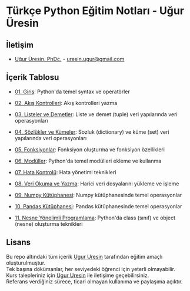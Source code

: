 # Türkçe Python Eğitim Notları - Uğur Üresin

## İletişim
* [Uğur Üresin, PhDc.](https://github.com/ugururesin) - [uresin.ugur@gmail.com](mailto:uresin.ugur@gmail.com)

## İçerik Tablosu

* [01. Giriş](https://github.com/ugururesin/Turkce-Python-Egitimi/blob/main/Python_TR_01_Giris.ipynb): Python'da temel syntax ve operatörler  

* [02. Akış Kontrolleri](https://github.com/ugururesin/Turkce-Python-Egitimi/blob/main/Python_TR_02_AKIS_Kontrolleri.ipynb): Akış kontrolleri yazma 

* [03. Listeler ve Demetler](https://github.com/ugururesin/Turkce-Python-Egitimi/blob/main/Python_TR_03_Listeler_ve_Demetler.ipynb): Liste ve demet (tuple) veri yapılarında veri operasyonları

* [04. Sözlükler ve Kümeler](https://github.com/ugururesin/Turkce-Python-Egitimi/blob/main/Python_TR_04_Sozlukler_ve_Kumeler.ipynb): Sozluk (dictionary) ve küme (set) veri yapılarında veri operasyonları

* [05. Fonksiyonlar](https://github.com/ugururesin/Turkce-Python-Egitimi/blob/main/Python_TR_05_Fonksiyonlar.ipynb): Fonksiyon oluşturma ve fonksiyon özellikleri

* [06. Modüller](https://github.com/ugururesin/Turkce-Python-Egitimi/blob/main/Python_TR_06_Modulleripynb): Python'da temel modülleri ekleme ve kullanma

* [07. Hata Kontrolü](https://github.com/ugururesin/Turkce-Python-Egitimi/blob/main/Python_TR_07_Hata_Kontrolu.ipynb): Hata yönetimi teknikleri

* [08. Veri Okuma ve Yazma](https://github.com/ugururesin/Turkce-Python-Egitimi/blob/main/Python_TR_08_Veri_Okuma_Yazma.ipynb): Harici veri dosyalarını yükleme ve işleme

* [09. Numpy Kütüphanesi](https://github.com/ugururesin/Turkce-Python-Egitimi/blob/main/Python_TR_09_Numpy_Kutuphanesi.ipynb): Numpy kütüphanesinde temel operasyonlar

* [10. Pandas Kütüphanesi](https://github.com/ugururesin/Turkce-Python-Egitimi/blob/main/Python_TR_10_Pandas_Kutuphanesi.ipynb): Pandas kütüphanesinde temel operasyonlar

* [11. Nesne Yönelimli Programlama](https://github.com/ugururesin/Turkce-Python-Egitimi/blob/main/Python_TR_11_Nesne_Yonelimli_Programlama.ipynb): Python'da class (sınıf) ve object (nesne) oluşturma teknikleri


## Lisans
Bu repo altındaki tüm içerik [Ugur Uresin](mailto:uresin.ugur@gmail.com) tarafından eğitim amaçlı oluşturulmuştur.  
Tek başına dökümanlar, her seviyedeki öğrenci için yeterli olmayabilir.  
Kurs talepleriniz için [Ugur Uresin](mailto:uresin.ugur@gmail.com) ile iletişime geçebilirsiniz.  
Referans verdiğiniz sürece, ticari olmayan kullanıma ve paylaşıma açıktır.  